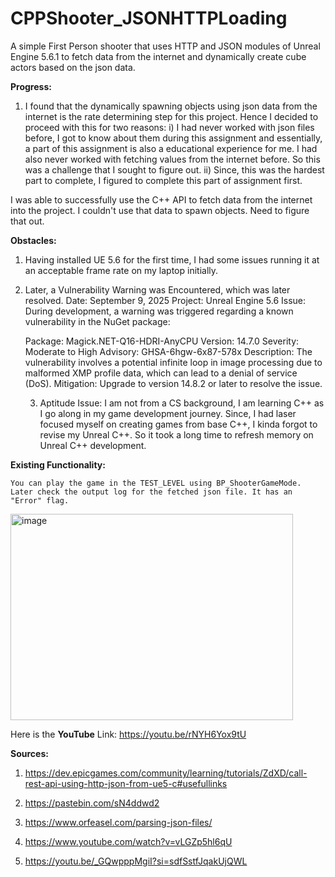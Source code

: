 # CPPShooter_JSONHTTPLoading

A simple First Person shooter that uses HTTP and JSON modules of Unreal Engine 5.6.1 to fetch data from the internet and dynamically create cube actors based on the json data.

**Progress:**

1. I found that the dynamically spawning objects using json data from the internet is the rate determining step for this project. Hence I decided to proceed with this for two reasons:
  i) I had never worked with json files before, I got to know about them during this assignment and essentially, a part of this assignment is also a educational experience for me. I had also never worked with        fetching values from the internet before. So this was a challenge that I sought to figure out.
  ii) Since, this was the hardest part to complete, I figured to complete this part of assignment first.

I was able to successfully use the C++ API to fetch data from the internet into the project. I couldn't use that data to spawn objects. Need to figure that out.

**Obstacles:**

1. Having installed UE 5.6 for the first time, I had some issues running it at an acceptable frame rate on my laptop initially.

2. Later, a Vulnerability Warning was Encountered, which was later resolved.
    Date: September 9, 2025
    Project: Unreal Engine 5.6
    Issue: During development, a warning was triggered regarding a known vulnerability in the NuGet package:
    
    Package: Magick.NET-Q16-HDRI-AnyCPU
    Version: 14.7.0
    Severity: Moderate to High
    Advisory: GHSA-6hgw-6x87-578x
    Description: The vulnerability involves a potential infinite loop in image processing due to malformed XMP profile data, which can lead to a denial of service (DoS).
    Mitigation: Upgrade to version 14.8.2 or later to resolve the issue.

   3. Aptitude Issue: I am not from a CS background, I am learning C++ as I go along in my game development journey. Since, I had laser focused myself on creating games from base C++, I kinda forgot to revise       my Unreal C++. So it took a long time to refresh memory on Unreal C++ development.

**Existing Functionality:**

    You can play the game in the TEST_LEVEL using BP_ShooterGameMode. Later check the output log for the fetched json file. It has an "Error" flag.
   <img width="452" height="330" alt="image" src="https://github.com/user-attachments/assets/162d0a83-c45e-4436-b2a9-b2257d6b9d6e" />

   Here is the **YouTube** Link: https://youtu.be/rNYH6Yox9tU

**Sources:**

  1.  https://dev.epicgames.com/community/learning/tutorials/ZdXD/call-rest-api-using-http-json-from-ue5-c#usefullinks

  2. https://pastebin.com/sN4ddwd2

  3. https://www.orfeasel.com/parsing-json-files/

  4. https://www.youtube.com/watch?v=vLGZp5hl6qU

  5. https://youtu.be/_GQwpppMgiI?si=sdfSstfJqakUjQWL

